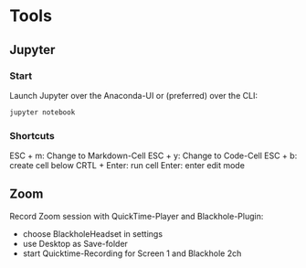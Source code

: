 # Tools

## Jupyter

### Start

Launch Jupyter over the Anaconda-UI or (preferred) over the CLI:

```bash
jupyter notebook
````

### Shortcuts

ESC + m: Change to Markdown-Cell
ESC + y: Change to Code-Cell
ESC + b: create cell below
CRTL + Enter: run cell
Enter: enter edit mode

## Zoom

Record Zoom session with QuickTime-Player and Blackhole-Plugin:

* choose BlackholeHeadset in settings
* use Desktop as Save-folder
* start Quicktime-Recording for Screen 1 and Blackhole 2ch


